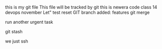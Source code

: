 this is my git file
This file will be tracked by git
this is newera code
class 14 devops
november
Let" test reset
GIT branch added: features
git merge




run another urgent task


git stash





we just ssh
